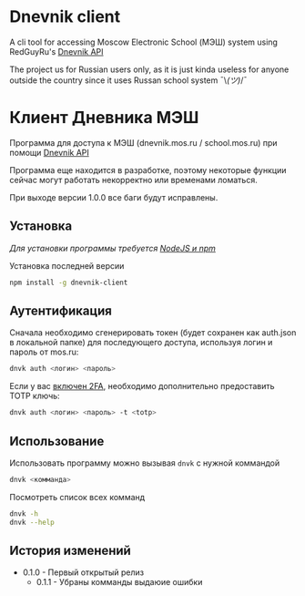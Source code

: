 # Dnevnik client

A cli tool for accessing Moscow Electronic School (МЭШ) system using RedGuyRu's [Dnevnik API](https://github.com/RedGuyRu/DnevnikApi)

The project us for Russian users only, as it is just kinda useless for anyone outside the country since it uses Russan school system ¯\\_(ツ)_/¯

# Клиент Дневника МЭШ

Программа для доступа к МЭШ (dnevnik.mos.ru / school.mos.ru) при помощи [Dnevnik API](https://github.com/RedGuyRu/DnevnikApi)

Программа еще находится в разработке, поэтому некоторые функции сейчас могут работать некорректно или временами ломаться.

При выходе версии 1.0.0 все баги будут исправлены.

## Установка

*Для установки программы требуется [NodeJS и npm](https://nodejs.org/en/download/current)*

Установка последней версии
```bash
npm install -g dnevnik-client
```

## Аутентификация
Сначала необходимо сгенерировать токен (будет сохранен как auth.json в локальной папке) для последующего доступа, используя логин и пароль от mos.ru:
```bash
dnvk auth <логин> <пароль>
```

Если у вас [включен 2FA](https://www.mos.ru/news/item/122371073/), необходимо дополнительно предоставить TOTP ключь:
```bash
dnvk auth <логин> <пароль> -t <totp>
```

## Использование

Использовать программу можно вызывая `dnvk` с нужной коммандой
```bash
dnvk <комманда>
```

Посмотреть список всех комманд
```bash
dnvk -h
dnvk --help
```

## История изменений

- 0.1.0 - Первый открытый релиз
    - 0.1.1 - Убраны комманды выдаюие ошибки
